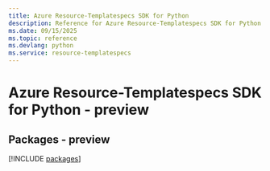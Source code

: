 ```yaml
---
title: Azure Resource-Templatespecs SDK for Python
description: Reference for Azure Resource-Templatespecs SDK for Python
ms.date: 09/15/2025
ms.topic: reference
ms.devlang: python
ms.service: resource-templatespecs
---
```

# Azure Resource-Templatespecs SDK for Python - preview
## Packages - preview
[!INCLUDE [packages](resource-templatespecs-index.md)]